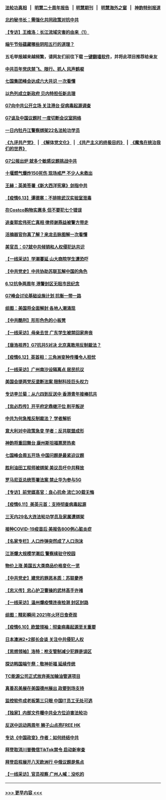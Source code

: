 #### [法轮功真相](https://github.com/gfw-breaker/truth/blob/master/README.md?t=0) &nbsp;&nbsp;|&nbsp;&nbsp; [明慧二十周年报告](https://github.com/gfw-breaker/mh-reports/blob/master/README.md?t=0) &nbsp;&nbsp;|&nbsp;&nbsp;[明慧期刊](https://github.com/gfw-breaker/mh-qikan) &nbsp;&nbsp;|&nbsp;&nbsp; [明慧海外之窗](https://github.com/gfw-breaker/mh-news/blob/master/README.md?t=0) &nbsp;&nbsp;|&nbsp;&nbsp; [神韵特别报道](https://github.com/gfw-breaker/mh-news/blob/master/shenyun.md?t=0)
#### [北约秘书长：需强化共同政策对抗中共](../pages/nf4514/n13020371.md?t=06141951) 
#### [【专访】王维洛：长江流域灾害的由来（1）](../pages/nf4514/n13020079.md?t=06141951) 
#### [端午节俗蕴藏哪些阴阳五行的道理？](../pages/nf4514/n13008956.md?t=06141951) 
#### 五毛举报越来越频繁，请网友们前往下载 [一键翻墙软件](https://github.com/gfw-breaker/ssr-accounts)，并将此项目推荐给亲友
#### [中共百年党庆禁飞、限行、抓人 风声鹤唳](../pages/nf4514/n13019822.md?t=06141951) 
#### [七国集团峰会达成六大共识 一次看懂](../pages/nf4514/n13019857.md?t=06141951) 
#### [以色列成立新政府 贝内特担任新总理](../pages/nf4514/n13019788.md?t=06141951) 
#### [G7向中共公开立场 关注港台 促病毒起源调查](../pages/nf4514/n13019759.md?t=06141951) 
#### [G7谈及中国议题时 一度切断会议室网络](../pages/nf4514/n13019573.md?t=06141951) 
#### [一日内牡丹江警察绑架22名法轮功学员](../pages/nf4514/n13019320.md?t=06141951) 
#### [《九评共产党》](https://github.com/begood0513/9ping.md/blob/master/README.md) &nbsp;|&nbsp; [《解体党文化》](../../../../jtdwh.md/blob/master/README.md)  &nbsp;|&nbsp; [《共产主义的终极目的》](../../../../gczydzjmd.md/blob/master/README.md) &nbsp;|&nbsp; [《魔鬼在统治我们的世界》](../../../../mgztzwmdsj.md/blob/master/README.md) 
#### [G7公报出炉 就多个敏感议题挑战中共](../pages/nf4514/n13019389.md?t=06141951) 
#### [十堰燃气爆炸150死伤 现场戒严 不少人未救出](../pages/nf4514/n13018788.md?t=06141951) 
#### [王赫：英美签署《新大西洋宪章》剑指中共](../pages/nf4514/n13018242.md?t=06141951) 
#### [【疫情6.13】谭德塞：不排除武汉实验室泄毒](../pages/nf4514/n13019005.md?t=06141951) 
#### [在Costco购物实惠多 但不要犯七个错误](../pages/nf4514/n13013970.md?t=06141951) 
#### [追查郭宏伟死亡真相 律师谢燕益被警方带走](../pages/nf4514/n13018881.md?t=06141951) 
#### [活摘器官你真了解？来龙去脉图解一次看懂](../pages/nf4514/n13013820.md?t=06141951) 
#### [美官员：G7就中共倾销和人权侵犯达共识](../pages/nf4514/n13018231.md?t=06141951) 
#### [【一线采访】学潮蔓延 山大商院学生遭恐吓](../pages/nf4514/n13018257.md?t=06141951) 
#### [【中共党史】中共协助苏联瓦解中国的角色](../pages/nf4514/n13018109.md?t=06141951) 
#### [6.12抗争两周年 港警封区无阻市民纪念](../pages/nf4514/n13017855.md?t=06141951) 
#### [G7峰会讨论基础设施计划 抗衡一带一路](../pages/nf4514/n13017810.md?t=06141951) 
#### [组图：美国将全面解封 各地人潮涌现](../pages/nf4514/n13017398.md?t=06141951) 
#### [【中共酷刑】形形色色的小板凳](../pages/nf4514/n13016442.md?t=06141951) 
#### [【一线采访】母亲去世 广东学生被禁回家奔丧](../pages/nf4514/n13017817.md?t=06141951) 
#### [【唐浩视界】G7抗共5对决 北京真敢用反制裁法？](../pages/nf4514/n13017693.md?t=06141951) 
#### [【疫情6.12】英首相：三角洲变种传播令人担忧](../pages/nf4514/n13017379.md?t=06141951) 
#### [【一线采访】广州南沙设隔离点 居民抗议](../pages/nf4514/n13016473.md?t=06141951) 
#### [美国会提两党反垄断法案 限制科技巨头权力](../pages/nf4514/n13016438.md?t=06141951) 
#### [专访李兰菊：从六四到反送中 香港青年接棒抗共](../pages/nf4514/n13016408.md?t=06141951) 
#### [【忽必烈传】开平府定鼎继汗位 削平叛逆](../pages/nf4514/n13001599.md?t=06141951) 
#### [中共为何急推反制裁法？ 学者解析](../pages/nf4514/n13016503.md?t=06141951) 
#### [意大利对中政策急变 学者：反共联盟成形](../pages/nf4514/n13014345.md?t=06141951) 
#### [神韵将重回舞台 康州斯坦福票房热卖](../pages/nf4514/n13016034.md?t=06141951) 
#### [七国峰会周五开场 中国问题是最紧迫议题](../pages/nf4514/n13016362.md?t=06141951) 
#### [胜利油田工程师被绑架 美议员吁中共释放](../pages/nf4514/n13016246.md?t=06141951) 
#### [罗马尼亚总统签署法案 禁止华为参与5G](../pages/nf4514/n13015943.md?t=06141951) 
#### [【专访】前党媒高官：良心抗命 流亡30载无悔](../pages/nf4514/n13015689.md?t=06141951) 
#### [【疫情6.11】美英元首：支持彻查病毒起源](../pages/nf4514/n13015207.md?t=06141951) 
#### [三天内29名大连法轮功学员及家属遭绑架](../pages/nf4514/n13012641.md?t=06141951) 
#### [接种COVID-19疫苗后 美报告800例心脏炎症](../pages/nf4514/n13013900.md?t=06141951) 
#### [【名家专栏】人口炸弹突然成了人口泡沫](../pages/nf4514/n13012901.md?t=06141951) 
#### [江浙爆大规模学潮后 警察续驻守校园](../pages/nf4514/n13013665.md?t=06141951) 
#### [物价上涨 美国五大类商品价格变化一览](../pages/nf4514/n13013724.md?t=06141951) 
#### [【中共党史】建党的罪恶本质：苏联豢养](../pages/nf4514/n13011888.md?t=06141951) 
#### [【忠义传】忠心护卫曹操的武林高手许褚](../pages/nf4514/n13008207.md?t=06141951) 
#### [【一线采访】温州爆疫情连夜检测 封区封路](../pages/nf4514/n13013442.md?t=06141951) 
#### [组图：精彩瞬间 2021年火环日食奇观](../pages/nf4514/n13013098.md?t=06141951) 
#### [【疫情6.10】欧盟领袖：彻查病毒起源至关重要](../pages/nf4514/n13012420.md?t=06141951) 
#### [日本澳洲2+2部长会谈 关注中共侵犯人权](../pages/nf4514/n13011324.md?t=06141951) 
#### [【思想领袖】洛特：枪支管制减少犯罪是误区](../pages/nf4514/n12940574.md?t=06141951) 
#### [探访韩国端午祭：敬神祈福 延续传统](../pages/nf4514/n13011474.md?t=06141951) 
#### [TC能源公司正式放弃美加输油管道项目](../pages/nf4514/n13011675.md?t=06141951) 
#### [真善忍美展在美国德州展出 政要到场支持](../pages/nf4514/n13010579.md?t=06141951) 
#### [监控软件成老板第三只眼 中国IT员工无处可逃](../pages/nf4514/n13011171.md?t=06141951) 
#### [【独家】内部文件曝中共全方位迫害法轮功](../pages/nf4514/n12998099.md?t=06141951) 
#### [反送中运动两周年 狮子山点亮FREE HK](../pages/nf4514/n13010961.md?t=06141951) 
#### [专访《中国政变》作者：如何终结中共](../pages/nf4514/n13010323.md?t=06141951) 
#### [拜登取消川普微信TikTok禁令 启动新审查](../pages/nf4514/n13010792.md?t=06141951) 
#### [拜登启程展开八天欧洲行 中俄议题是焦点](../pages/nf4514/n13010507.md?t=06141951) 
#### [【一线采访】官员视察 广州人喊：没吃的](../pages/nf4514/n13010469.md?t=06141951) 

----
#### [ >>> 更早内容 <<< ](../indexes/nf4514-earlier.md)

